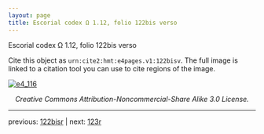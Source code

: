 ```yaml
---
layout: page
title: Escorial codex Ω 1.12, folio 122bis verso
---
```


Escorial codex Ω 1.12, folio 122bis verso

Cite this object as `urn:cite2:hmt:e4pages.v1:122bisv`.  The full image is linked to a citation tool you can use to cite regions of the image.

[![e4_116](http://www.homermultitext.org/iipsrv?IIIF=/project/homer/pyramidal/deepzoom/hmt/e4img/2017a/e4_116.tif/full/800,/0/default.jpg)](http://www.homermultitext.org/ict2/?urn=urn:cite2:hmt:e4img.2017a:e4_116) 

<p style="text-align: center; font-style: italic;">Creative Commons Attribution-Noncommercial-Share Alike 3.0 License.</p>

---

previous: [122bisr](../122bisr/) | next: [123r](../123r/)